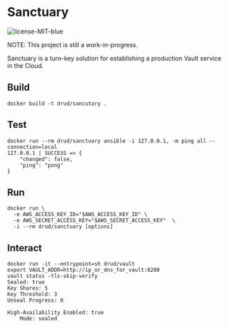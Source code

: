 # Sanctuary

![license-MIT-blue](https://img.shields.io/badge/license-MIT-blue.svg)



NOTE: This project is still a work-in-progress.

Sanctuary is a turn-key solution for establishing a production Vault service in the Cloud.

## Build

```
docker build -t drud/sancutary .
```

## Test

```
docker run --rm drud/sanctuary ansible -i 127.0.0.1, -m ping all --connection=local
127.0.0.1 | SUCCESS => {
    "changed": false,
    "ping": "pong"
}
```

## Run

```
docker run \
  -e AWS_ACCESS_KEY_ID="$AWS_ACCESS_KEY_ID" \
  -e AWS_SECRET_ACCESS_KEY="$AWS_SECRET_ACCESS_KEY"  \
  -i --rm drud/sanctuary [options]
```

## Interact

```
docker run -it --entrypoint=sh drud/vault
export VAULT_ADDR=http://ip_or_dns_for_vault:8200
vault status -tls-skip-verify
Sealed: true
Key Shares: 5
Key Threshold: 3
Unseal Progress: 0

High-Availability Enabled: true
	Mode: sealed

```
